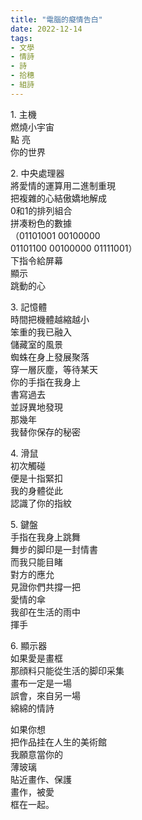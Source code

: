 ```yaml
---
title: "電腦的癡情告白"
date: 2022-12-14 
tags:
- 文學
- 情詩
- 詩
- 拾穗
- 組詩
---
```

           

1\. 主機  
燃燒小宇宙  
點 亮  
你的世界  
  
2\. 中央處理器  
將愛情的運算用二進制重現  
把複雜的心結傲嬌地解成  
0和1的排列組合  
拼凑粉色的數據  
（01101001 00100000  
01101100 00100000 01111001）  
下指令給屏幕  
顯示  
跳動的心  
  
3\. 記憶體  
時間把機體越縮越小  
笨重的我已融入  
儲藏室的風景  
蜘蛛在身上發展聚落  
穿一層灰塵，等待某天  
你的手指在我身上  
書寫過去  
並訝異地發現  
那幾年  
我替你保存的秘密  
  
4\. 滑鼠  
初次觸碰  
便是十指緊扣  
我的身體從此  
認識了你的指紋  
  
5\. 鍵盤  
手指在我身上跳舞  
舞步的脚印是一封情書  
而我只能目睹  
對方的應允  
見證你們共撐一把  
愛情的傘  
我卻在生活的雨中  
揮手  
  
6\. 顯示器  
如果愛是畫框  
那顔料只能從生活的脚印采集  
畫布一定是一場  
誤會，來自另一場  
綿綿的情詩  
  
如果你想  
把作品挂在人生的美術館  
我願意當你的  
薄玻璃  
貼近畫作、保護  
畫作，被愛  
框在一起。